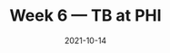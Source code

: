 ---
layout: game
title: Week 6 — TB at PHI
season: 2021
game_id: 2021_06_TB_PHI
week: 6
date: 2021-10-14
home_team: PHI
away_team: TB
final_home: 22
final_away: 28
pbp_url: /assets/data/pbp/2021/2021_06_TB_PHI.csv.gz
---